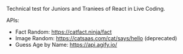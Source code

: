 Technical test for Juniors and Traniees of React in Live Coding.

APIs:
- Fact Random: https://catfact.ninja/fact
- Image Random: https://catsaas.com/cat/says/hello (deprecated)
- Guess Age by Name: https://api.agify.io/